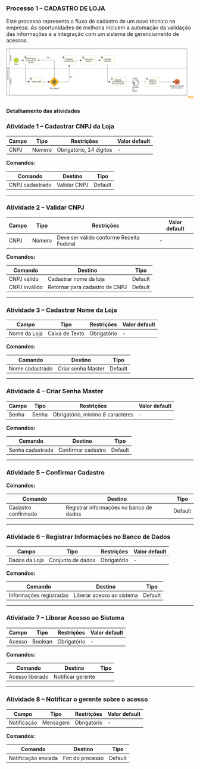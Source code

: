### Processo 1 – CADASTRO DE LOJA

Este processo representa o fluxo de cadastro de um novo técnico na empresa. As oportunidades de melhoria incluem a automação da validação das informações e a integração com um sistema de gerenciamento de acessos.

![Modelo BPMN do Processo 0](/docs/images/processos/cadastroDeLojaBPMN.png "Modelo BPMN do Processo 0.")

#### Detalhamento das atividades

### Atividade 1 – Cadastrar CNPJ da Loja

| **Campo**       | **Tipo**        | **Restrições**              | **Valor default** |
|-----------------|----------------|-----------------------------|-------------------|
| CNPJ           | Número         | Obrigatório, 14 dígitos    | -                 |

**Comandos:**

| **Comando**         | **Destino**               | **Tipo**   |
|--------------------|--------------------------|-----------|
| CNPJ cadastrado   | Validar CNPJ              | Default   |

---

### Atividade 2 – Validar CNPJ

| **Campo**       | **Tipo**        | **Restrições**                 | **Valor default** |
|-----------------|----------------|---------------------------------|-------------------|
| CNPJ           | Número         | Deve ser válido conforme Receita Federal | - |

**Comandos:**

| **Comando**        | **Destino**                      | **Tipo**   |
|-------------------|---------------------------------|-----------|
| CNPJ válido      | Cadastrar nome da loja         | Default   |
| CNPJ inválido    | Retornar para cadastro de CNPJ | Default   |

---

### Atividade 3 – Cadastrar Nome da Loja

| **Campo**    | **Tipo**        | **Restrições**       | **Valor default** |
|-------------|----------------|---------------------|-------------------|
| Nome da Loja | Caixa de Texto | Obrigatório        | -                 |

**Comandos:**

| **Comando**         | **Destino**               | **Tipo**   |
|--------------------|--------------------------|-----------|
| Nome cadastrado   | Criar senha Master        | Default   |

---

### Atividade 4 – Criar Senha Master

| **Campo**    | **Tipo**        | **Restrições**         | **Valor default** |
|-------------|----------------|-----------------------|-------------------|
| Senha       | Senha          | Obrigatório, mínimo 8 caracteres | - |

**Comandos:**

| **Comando**         | **Destino**               | **Tipo**   |
|--------------------|--------------------------|-----------|
| Senha cadastrada  | Confirmar cadastro       | Default   |

---

### Atividade 5 – Confirmar Cadastro

**Comandos:**

| **Comando**         | **Destino**                      | **Tipo**   |
|--------------------|---------------------------------|-----------|
| Cadastro confirmado | Registrar informações no banco de dados | Default   |

---

### Atividade 6 – Registrar Informações no Banco de Dados

| **Campo**       | **Tipo**        | **Restrições**    | **Valor default** |
|-----------------|----------------|------------------|-------------------|
| Dados da Loja  | Conjunto de dados | Obrigatório    | -                 |

**Comandos:**

| **Comando**           | **Destino**                     | **Tipo**   |
|----------------------|------------------------------|-----------|
| Informações registradas | Liberar acesso ao sistema | Default   |

---

### Atividade 7 – Liberar Acesso ao Sistema

| **Campo**       | **Tipo**        | **Restrições**    | **Valor default** |
|-----------------|----------------|------------------|-------------------|
| Acesso          | Boolean        | Obrigatório      | -                 |

**Comandos:**

| **Comando**         | **Destino**                    | **Tipo**   |
|--------------------|------------------------------|-----------|
| Acesso liberado   | Notificar gerente

---

### Atividade 8 – Notificar o gerente sobre o acesso

| **Campo**       | **Tipo**        | **Restrições**    | **Valor default** |
|-----------------|----------------|------------------|-------------------|
| Notificação     | Mensagem      | Obrigatório      | -                 |

**Comandos:**

| **Comando**         | **Destino**                    | **Tipo**   |
|--------------------|------------------------------|-----------|
| Notificação enviada   | Fim do processo           | Default   |
